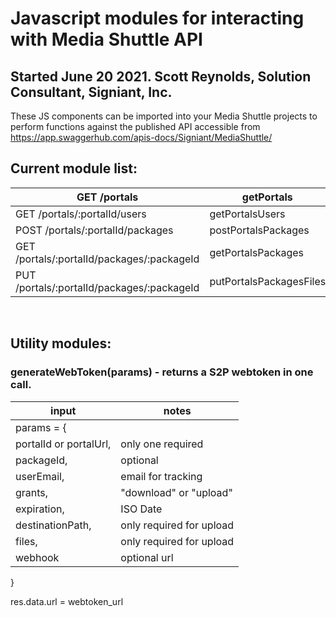 # Javascript modules for interacting with Media Shuttle API


## Started June 20 2021. Scott Reynolds, Solution Consultant, Signiant, Inc.

These JS components can be imported into your Media Shuttle projects to perform functions against the published API accessible from https://app.swaggerhub.com/apis-docs/Signiant/MediaShuttle/

## Current module list:

GET /portals | getPortals
-------------|-----------
GET /portals/:portalId/users | getPortalsUsers
POST /portals/:portalId/packages | postPortalsPackages
GET /portals/:portalId/packages/:packageId | getPortalsPackages
PUT /portals/:portalId/packages/:packageId | putPortalsPackagesFiles  
<br>

## Utility modules:  

### generateWebToken(params) - returns a S2P webtoken in one call.

input | notes
---|---
params = { | 
   portalId or portalUrl,     |only one required
   packageId,                 |optional
   userEmail,                 |email for tracking
   grants,                    |"download" or "upload"
   expiration,                |ISO Date
   destinationPath,           |only required for upload
   files,                     |only required for upload
   webhook                    |optional url
}

res.data.url = webtoken_url